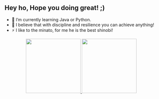 ## Hey ho, Hope you doing great! ;)

- 🌱 I’m currently learning Java or Python.
- 💬 I believe that with discipline and resilience you can achieve anything!
- ⚡ I like to the minato, for me he is the best shinobi!
<div align="center">
  <a href="https://github.com/LucasAdao">
  <img height="180em" src="https://github-readme-stats.vercel.app/api?username=LucasAdao&show_icons=true&theme=highcontrast&include_all_commits=true&count_private=true"/>
  <img height="180em" src="https://github-readme-stats.vercel.app/api/top-langs/?username=LucasAdao&layout=compact&langs_count=7&theme=vision-friendly-dark"/>
</div>
